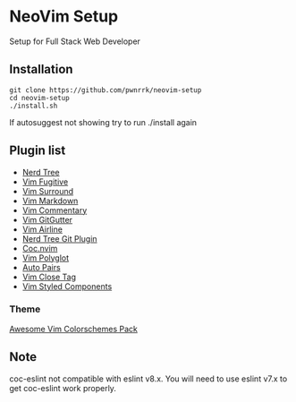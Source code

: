 # NeoVim Setup

Setup for Full Stack Web Developer

## Installation
	
	git clone https://github.com/pwnrrk/neovim-setup
	cd neovim-setup
	./install.sh

If autosuggest not showing try to run ./install  again

## Plugin list

- [Nerd Tree](https://github.com/preservim/nerdtree)
- [Vim Fugitive](https://github.com/tpope/vim-fugitive)
- [Vim Surround](https://github.com/tpope/vim-surround)
- [Vim Markdown](https://github.com/tpope/vim-markdown)
- [Vim Commentary](https://github.com/tpope/vim-commentary)
- [Vim GitGutter](https://github.com/airblade/vim-gitgutter)
- [Vim Airline](https://github.com/vim-airline/vim-airline)
- [Nerd Tree Git Plugin](https://github.com/xuyuanp/nerdtree-git-plugin)
- [Coc.nvim](https://github.com/neoclide/coc.nvim)
- [Vim Polyglot](https://github.com/sheerun/vim-polyglot)
- [Auto Pairs](https://github.com/jiangmiao/auto-pairs)
- [Vim Close Tag](https://github.com/alvan/vim-closetag)
- [Vim Styled Components](https://github.com/styled-components/vim-styled-components)

### Theme
[Awesome Vim Colorschemes Pack](https://github.com/rafi/awesome-vim-colorschemes)

## Note

coc-eslint not compatible with eslint v8.x. You will need to use eslint v7.x to get coc-eslint work properly.
